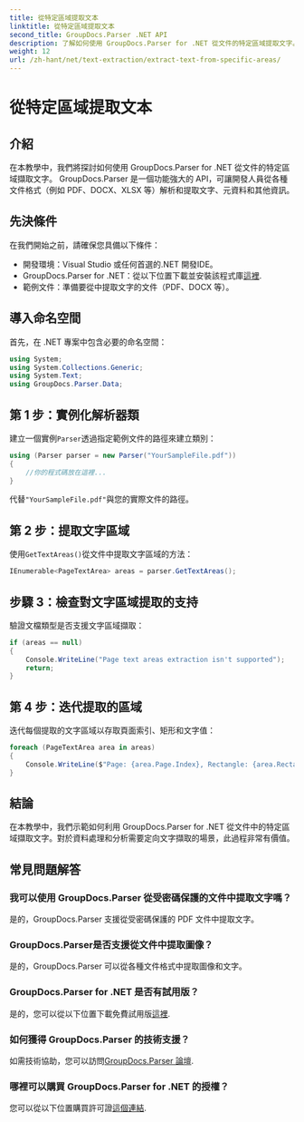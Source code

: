 ```yaml
---
title: 從特定區域提取文本
linktitle: 從特定區域提取文本
second_title: GroupDocs.Parser .NET API
description: 了解如何使用 GroupDocs.Parser for .NET 從文件的特定區域提取文字。簡單的逐步指南。
weight: 12
url: /zh-hant/net/text-extraction/extract-text-from-specific-areas/
---
```


# 從特定區域提取文本

## 介紹
在本教學中，我們將探討如何使用 GroupDocs.Parser for .NET 從文件的特定區域擷取文字。 GroupDocs.Parser 是一個功能強大的 API，可讓開發人員從各種文件格式（例如 PDF、DOCX、XLSX 等）解析和提取文字、元資料和其他資訊。
## 先決條件
在我們開始之前，請確保您具備以下條件：
- 開發環境：Visual Studio 或任何首選的.NET 開發IDE。
-  GroupDocs.Parser for .NET：從以下位置下載並安裝該程式庫[這裡](https://releases.groupdocs.com/parser/net/).
- 範例文件：準備要從中提取文字的文件（PDF、DOCX 等）。

## 導入命名空間
首先，在 .NET 專案中包含必要的命名空間：
```csharp
using System;
using System.Collections.Generic;
using System.Text;
using GroupDocs.Parser.Data;
```
## 第 1 步：實例化解析器類
建立一個實例`Parser`透過指定範例文件的路徑來建立類別：
```csharp
using (Parser parser = new Parser("YourSampleFile.pdf"))
{
    //你的程式碼放在這裡...
}
```
代替`"YourSampleFile.pdf"`與您的實際文件的路徑。
## 第 2 步：提取文字區域
使用`GetTextAreas()`從文件中提取文字區域的方法：
```csharp
IEnumerable<PageTextArea> areas = parser.GetTextAreas();
```
## 步驟 3：檢查對文字區域提取的支持
驗證文檔類型是否支援文字區域擷取：
```csharp
if (areas == null)
{
    Console.WriteLine("Page text areas extraction isn't supported");
    return;
}
```
## 第 4 步：迭代提取的區域
迭代每個提取的文字區域以存取頁面索引、矩形和文字值：
```csharp
foreach (PageTextArea area in areas)
{
    Console.WriteLine($"Page: {area.Page.Index}, Rectangle: {area.Rectangle}, Text: {area.Text}");
}
```

## 結論
在本教學中，我們示範如何利用 GroupDocs.Parser for .NET 從文件中的特定區域擷取文字。對於資料處理和分析需要定向文字擷取的場景，此過程非常有價值。

## 常見問題解答
### 我可以使用 GroupDocs.Parser 從受密碼保護的文件中提取文字嗎？
是的，GroupDocs.Parser 支援從受密碼保護的 PDF 文件中提取文字。
### GroupDocs.Parser是否支援從文件中提取圖像？
是的，GroupDocs.Parser 可以從各種文件格式中提取圖像和文字。
### GroupDocs.Parser for .NET 是否有試用版？
是的，您可以從以下位置下載免費試用版[這裡](https://releases.groupdocs.com/).
### 如何獲得 GroupDocs.Parser 的技術支援？
如需技術協助，您可以訪問[GroupDocs.Parser 論壇](https://forum.groupdocs.com/c/parser/17).
### 哪裡可以購買 GroupDocs.Parser for .NET 的授權？
您可以從以下位置購買許可證[這個連結](https://purchase.groupdocs.com/buy).